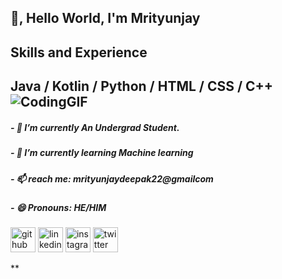 ## 👋, Hello World, I'm Mrityunjay
## Skills and Experience

##         Java / Kotlin / Python / HTML / CSS / C++             ![CodingGIF](https://user-images.githubusercontent.com/40417995/154029096-b8746344-a4b7-4f43-b63a-8cf01d1e53c0.gif)


##### - 🔭 I’m currently An Undergrad Student.
##### - 🌱 I’m currently learning Machine learning  
##### - 📫  reach me: mrityunjaydeepak22@gmailcom 
##### - 😄 Pronouns: HE/HIM 


[<img src='https://cdn.jsdelivr.net/npm/simple-icons@3.0.1/icons/github.svg' alt='github' height='40'>](https://github.com/https://github.com/Mrityunjaydeepak)  [<img src='https://cdn.jsdelivr.net/npm/simple-icons@3.0.1/icons/linkedin.svg' alt='linkedin' height='40'>](https://www.linkedin.com/in/https://www.linkedin.com/in/mrityunjay-deepak//)  [<img src='https://cdn.jsdelivr.net/npm/simple-icons@3.0.1/icons/instagram.svg' alt='instagram' height='40'>](https://www.instagram.com/https://www.instagram.com/thakur_mrityunjaydeepak//)  [<img src='https://cdn.jsdelivr.net/npm/simple-icons@3.0.1/icons/twitter.svg' alt='twitter' height='40'>](https://twitter.com/https://twitter.com/maddytkd)  

**

